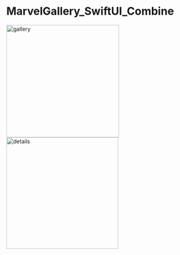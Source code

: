 # MarvelGallery_SwiftUI_Combine

<p float="left">
  <img width="294" alt="gallery" src="https://user-images.githubusercontent.com/73229427/140619103-21db872f-9f32-45d4-9aa8-9116d6c891a3.png">
  <img width="292" alt="details" src="https://user-images.githubusercontent.com/73229427/140619110-395a97a3-9b1d-450a-9b14-9113fdeeb104.png"> 
</p>
